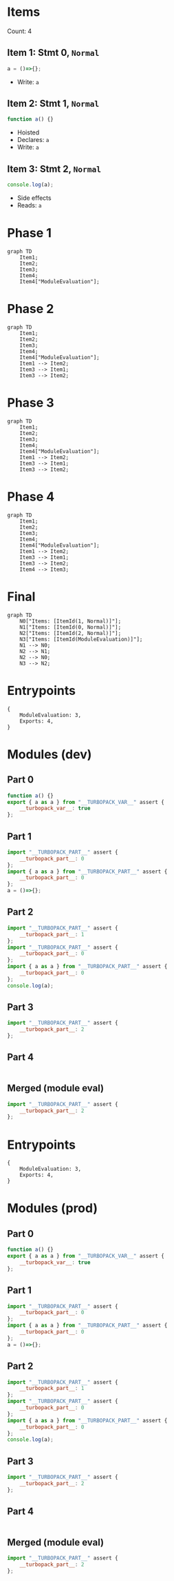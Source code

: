 # Items

Count: 4

## Item 1: Stmt 0, `Normal`

```js
a = ()=>{};

```

- Write: `a`

## Item 2: Stmt 1, `Normal`

```js
function a() {}

```

- Hoisted
- Declares: `a`
- Write: `a`

## Item 3: Stmt 2, `Normal`

```js
console.log(a);

```

- Side effects
- Reads: `a`

# Phase 1
```mermaid
graph TD
    Item1;
    Item2;
    Item3;
    Item4;
    Item4["ModuleEvaluation"];
```
# Phase 2
```mermaid
graph TD
    Item1;
    Item2;
    Item3;
    Item4;
    Item4["ModuleEvaluation"];
    Item1 --> Item2;
    Item3 --> Item1;
    Item3 --> Item2;
```
# Phase 3
```mermaid
graph TD
    Item1;
    Item2;
    Item3;
    Item4;
    Item4["ModuleEvaluation"];
    Item1 --> Item2;
    Item3 --> Item1;
    Item3 --> Item2;
```
# Phase 4
```mermaid
graph TD
    Item1;
    Item2;
    Item3;
    Item4;
    Item4["ModuleEvaluation"];
    Item1 --> Item2;
    Item3 --> Item1;
    Item3 --> Item2;
    Item4 --> Item3;
```
# Final
```mermaid
graph TD
    N0["Items: [ItemId(1, Normal)]"];
    N1["Items: [ItemId(0, Normal)]"];
    N2["Items: [ItemId(2, Normal)]"];
    N3["Items: [ItemId(ModuleEvaluation)]"];
    N1 --> N0;
    N2 --> N1;
    N2 --> N0;
    N3 --> N2;
```
# Entrypoints

```
{
    ModuleEvaluation: 3,
    Exports: 4,
}
```


# Modules (dev)
## Part 0
```js
function a() {}
export { a as a } from "__TURBOPACK_VAR__" assert {
    __turbopack_var__: true
};

```
## Part 1
```js
import "__TURBOPACK_PART__" assert {
    __turbopack_part__: 0
};
import { a as a } from "__TURBOPACK_PART__" assert {
    __turbopack_part__: 0
};
a = ()=>{};

```
## Part 2
```js
import "__TURBOPACK_PART__" assert {
    __turbopack_part__: 1
};
import "__TURBOPACK_PART__" assert {
    __turbopack_part__: 0
};
import { a as a } from "__TURBOPACK_PART__" assert {
    __turbopack_part__: 0
};
console.log(a);

```
## Part 3
```js
import "__TURBOPACK_PART__" assert {
    __turbopack_part__: 2
};

```
## Part 4
```js

```
## Merged (module eval)
```js
import "__TURBOPACK_PART__" assert {
    __turbopack_part__: 2
};

```
# Entrypoints

```
{
    ModuleEvaluation: 3,
    Exports: 4,
}
```


# Modules (prod)
## Part 0
```js
function a() {}
export { a as a } from "__TURBOPACK_VAR__" assert {
    __turbopack_var__: true
};

```
## Part 1
```js
import "__TURBOPACK_PART__" assert {
    __turbopack_part__: 0
};
import { a as a } from "__TURBOPACK_PART__" assert {
    __turbopack_part__: 0
};
a = ()=>{};

```
## Part 2
```js
import "__TURBOPACK_PART__" assert {
    __turbopack_part__: 1
};
import "__TURBOPACK_PART__" assert {
    __turbopack_part__: 0
};
import { a as a } from "__TURBOPACK_PART__" assert {
    __turbopack_part__: 0
};
console.log(a);

```
## Part 3
```js
import "__TURBOPACK_PART__" assert {
    __turbopack_part__: 2
};

```
## Part 4
```js

```
## Merged (module eval)
```js
import "__TURBOPACK_PART__" assert {
    __turbopack_part__: 2
};

```
